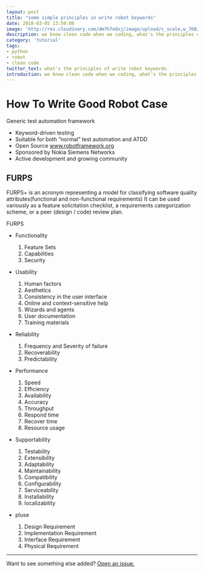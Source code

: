```yaml
---
layout: post
title: "some simple principles in write robot keywords"
date: 2018-03-05 13:50:08
image: 'http://res.cloudinary.com/dm7h7e8xj/image/upload/c_scale,w_760/v1502208952/contact-post_gnaojy.png'
description: we know clean code when we coding, what's the principles of write robot keywords
category: 'tutorial'
tags:
- python
- robot
- clean code
twitter_text: what's the principles of write robot keywords.
introduction: we know clean code when we coding, what's the principles of write robot keywords
---
```




# How To Write Good Robot Case
Generic test automation framework
- Keyword-driven testing
- Suitable for both “normal” test automation and ATDD
- Open Source www.robotframework.org
- Sponsored by Nokia Siemens Networks
- Active development and growing community

## FURPS
FURPS+ is an acronym representing a model for classifying software quality attributes(functional and non-functional requirements) It can be used variously as a feature solicitation checklist, a requirements categorization scheme, or a peer (design / code) review plan.

FURPS
- Functionality
    1. Feature Sets
    2. Capabilities
    3. Security

- Usability
    1. Human factors
    2. Aesthetics
    3. Consistency in the user interface
    4. Online and context-sensitive help
    5. Wizards and agents
    6. User documentation
    7. Training materials

- Reliability
    1. Frequency and Severity of failure
    2. Recoverability
    3. Predictability

- Performance
    1. Speed
    2. Efficiency
    3. Availability
    4. Accuracy
    5. Throughput
    6. Respond time
    7. Recover time
    8. Resource usage

- Supportability
    1. Testability
    2. Extensibility
    3. Adaptability
    4. Maintainability
    5. Compatibility
    6. Configurability
    7. Serviceability
    8. Installability
    9. localizability

- pluse
    1. Design Requirement
    2. Implementation Requirement
    3. Interface Requirement
    4. Physical Requirement


-----

Want to see something else added? <a href="https://github.com/wangliyao518/blog/issues/new">Open an issue.</a>
